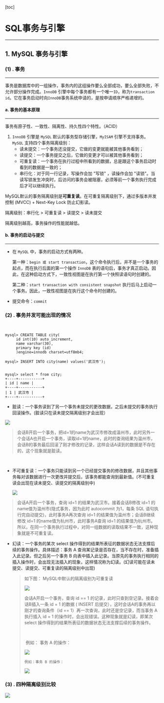 

[toc]

# SQL事务与引擎

----------------------------

## 1.  MySQL 事务与引擎

### (1) . 事务

----------------------

事务是数据库中的一组操作，事务内的这组操作要么全部成功，要么全部失败，不允许部分操作完成。`InnoDB` 引擎中每个事务都有一个唯一`ID`，称为`transaction id`。它在事务启动时向`InnoDB`事务系统申请的，是按申请顺序严格递增的。

#### a. 事务的基本原理 

--------------

事务有原子性、一致性、隔离性、持久性四个特性。（ACID）

1. `InnoDB` 引擎是 `MySQL` 默认的事务型存储引擎，`MyISAM` 引擎不支持事务。`MySQL` 支持四个事务隔离级别：
    -   读未提交：一个事务还没提交，它做的变更就能被其他事务看到；
    -   读提交：一个事务提交之后，它做的变更才可以被其他事务看到；
    -   可重复读：一个事务在执行过程中所看到的数据，总是跟这个事务启动时看到的数据是一致的；
    -   串行化：对于同一行记录，写操作会加 "写锁" ，读操作会加 "读锁"。当读写锁发生冲突时，后访问的事务会被阻塞，必须等前一个事务执行完成后才可以继续执行。

MySQL默认的事务隔离级别是**可重复读**。在可重复隔离级别下，通过多版本并发控制 (MVCC) + Next-Key Lock 防止幻影读。

隔离级别：串行化 > 可重复读 > 读提交 > 读未提交 

隔离级别越高，事务操作的性能就越低。

#### b. 事务的启动与提交

---------

-   在 `MySQL` 中，事务的启动方式有两种。

    第一种：`begin 或 start transaction`，这个命令执行后，并不是一个事务的起点，而在执行后面的第一个操作 `InnoDB` 表的语句后，事务才真正启动。因此，在这种启动方式下，一致性视图是在执行第一个快照读语句时创建的。

    第二种：`start transaction with consistent snapshot` 执行后马上启动一个事务。因此，一致性视图是在执行这个命令时创建的。

-   提交命令：`commit`



### (2) . 事务并发可能出现的情况

​	

```mysql
mysql> CREATE TABLE city(
     id int(10) auto_increment,
     name varchar(30),
     primary key (id)
     )engine=innodb charset=utf8mb4;

mysql> INSERT INTO city(name) values('武汉市');


mysql> select * from city;
+----+-----------+
| id | name |
+----+-----------+
| 1 | 武汉市 |
+----+-----------+
```



-   脏读：一个事务读到了另一个事务未提交的更改数据，之后未提交的事务执行回滚操作。(脏读只在读未提交隔离级别才会出现）



![](pictures\dirty_read.png)

>   会话B开启一个事务，把id=1的name为武汉市修改成温州市，此时另外一个会话A也开启一个事务，读取id=1的name，此时的查询结果为温州市，会话B的事务最后回滚了刚才修改的记录，这样会话A读到的数据是不存在的，这个现象就是脏读。

​	

-   不可重复读：一个事务只能读到另一个已经提交事务的修改数据，并且其他事务每对该数据进行一次更改并提交后，该事务都能查询到最新值。(不可重复读会出现在读未提交、读提交的隔离级别中)

    ![](.\pictures\N_read.png)

>   会话A开启一个事务，查询 id=1 的结果为武汉市。接着会话B修改 id=1 的name值为温州市(隐式事务，因为此时 autocommit 为1，每条 SQL 语句执行完自动提交)，此时事务A再次查询 id=1 的结果值为温州市；会话B继续修改 id=1 的name值为杭州市，此时事务A查询 id=1 的结果值为杭州市。所以，在同一个事务执行过程中，对同一组数据的读取结果不一致，这种现象就是不可重复读。



-   幻读：一个事务的某次 select 操作得到的结果所表征的数据状态无法支撑后续的事务操作。具体描述：事务 A 查询某记录是否存在，当不存在时，准备插入此记录。但之后另一个事务 B 向表中插入此记录。当原先的事务执行相同的插入操作时，会出现无法插入的现象，这样情况称为幻读。(幻读可能在读未提交、读提交、可重复读的隔离级别中出现)

    >   如下图： MySQL中默认的隔离级别为可重复读
    >
    >   ![](pictures\pha_1.png)
    >
    >   会话A开启一个事务，查询 id == 1 的记录，此时只查到空记录。接着会话B插入一条 id = 1 的数据 ( INSERT 后提交），这时会话A的事务再以刚才的查询条件（id == 1）再一次查询，此时还是空记录，而当事务 A 执行插入 id = 1 的操作时，会出现错误。这种现象就是幻读，即某次 select 操作得到的结果所表征的数据状态无法支撑后续的事务操作。
    >
    >   ​	
    >
    >   ​	例如： 事务 A 的操作：
    >
    >   ![](.\pictures\pha_2.png)
    >
    >   
    >
    >     例如：事务 B 的操作：
    >
    >   ![](.\pictures\pha_3.png)
    >
    >   
    >
    >   
    >
    >   



### (3) . 四种隔离级别比较

![](pictures\four_isolate.png)

